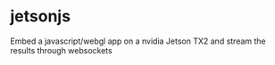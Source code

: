 # jetsonjs
Embed a javascript/webgl app on a nvidia Jetson TX2 and stream the results through websockets
